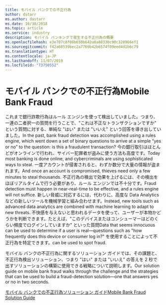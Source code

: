 ```yaml
---
title: モバイル バンクでの不正行為
author: dstarr
ms.author: dastarr
ms.date: 10/30/2018
ms.topic: article
ms.service: industry
description: モバイル バンキングで発生する不正行為の概要
ms.openlocfilehash: e3e707c8f08b650b642a8a88330c90c328966ef1
ms.sourcegitcommit: f42a60539bec2a7769b42b6574f09eed4d1b6c79
ms.translationtype: HT
ms.contentlocale: ja-JP
ms.lasthandoff: 11/07/2019
ms.locfileid: "73750552"
---
```

# <a name="mobile-bank-fraud"></a><span data-ttu-id="87184-103">モバイル バンクでの不正行為</span><span class="sxs-lookup"><span data-stu-id="87184-103">Mobile Bank Fraud</span></span>

<span data-ttu-id="87184-104">これまで銀行詐欺行為はルール エンジンを使って検出していました。つまり、一連の二者択一の質問を行うことで、"これは不正なトランザクションですか" という質問に対する、単純な "はい" または "いいえ" という回答を導き出していました。</span><span class="sxs-lookup"><span data-stu-id="87184-104">In the past, bank fraud detection was accomplished using a rules engine, which went down a set of binary questions to arrive at a simple “yes or no” to the question: is this a fraudulent transaction?</span></span> <span data-ttu-id="87184-105">今の銀行取引はほとんどがオンラインで行われ、サイバー犯罪者が盗みに使う方法も高度です。</span><span class="sxs-lookup"><span data-stu-id="87184-105">Today most banking is done online, and cybercriminals are using sophisticated ways to steal.</span></span> <span data-ttu-id="87184-106">一度アカウントが侵害されると、わずか数分で大量の情報が盗まれます。</span><span class="sxs-lookup"><span data-stu-id="87184-106">And once an account is compromised, thieves need only a few minutes to steal thousands.</span></span> <span data-ttu-id="87184-107">不正行為の検出で効果を上げるには、その検出をほぼリアルタイムで行う必要があり、ルール エンジンでは不十分です。</span><span class="sxs-lookup"><span data-stu-id="87184-107">Fraud detection must happen in near-real-time to be effective, and a rules engine will not suffice.</span></span> <span data-ttu-id="87184-108">新しい脅威に対応するには、代わりに、高度な Data Analytics などの新しいツールを機械学習と組み合わせます。</span><span class="sxs-lookup"><span data-stu-id="87184-108">Instead, new tools such as advanced data analytics are combined with machine learning to adapt to new threats.</span></span> <span data-ttu-id="87184-109">不快感を与えないと思われるデータを使って、ユーザーが本物かどうかを判断できます。たとえば、"このデバイスまたはコンシューマーはどのくらい頻度でログインしていますか" といった質問</span><span class="sxs-lookup"><span data-stu-id="87184-109">Data that seems innocuous can be used to determine if a user is real—questions such as "how frequently does this device or consumer log in?"</span></span> <span data-ttu-id="87184-110">を使用することによって不正行為を特定できます。</span><span class="sxs-lookup"><span data-stu-id="87184-110">can be used to spot fraud.</span></span>

<span data-ttu-id="87184-111">モバイル バンクの不正行為に関するソリューション ガイドでは、その課題と、不正行為検出ソリューション、つまり "はい" または "いいえ" の答えを 2 秒で出すソリューションの構築に使用できる戦略について説明します。</span><span class="sxs-lookup"><span data-stu-id="87184-111">Our solution guide on mobile bank fraud walks through the challenge and the strategies that can be used to build a fraud-detection solution—one that answers yes or no in two seconds.</span></span>

[<span data-ttu-id="87184-112">モバイル バンクでの不正行為ソリューション ガイド</span><span class="sxs-lookup"><span data-stu-id="87184-112">Mobile Bank Fraud Solution Guide</span></span>](https://download.microsoft.com/download/0/1/5/0150425C-14C7-41F4-97EA-3DE57B678C51/IndSG_FraudDetection.pdf)
